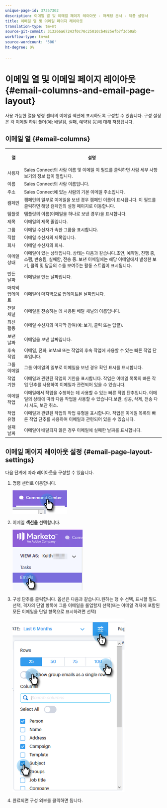 ```yaml
---
unique-page-id: 37357302
description: 이메일 열 및 이메일 페이지 레이아웃 - 마케팅 문서 - 제품 설명서
title: 이메일 열 및 이메일 페이지 레이아웃
translation-type: tm+mt
source-git-commit: 313266a67243f0c70c25010cb4825efb7f3db0ab
workflow-type: tm+mt
source-wordcount: '506'
ht-degree: 0%

---
```



# 이메일 열 및 이메일 페이지 레이아웃 {#email-columns-and-email-page-layout}

사용 가능한 열을 명령 센터의 이메일 섹션에 표시하도록 구성할 수 있습니다. 구성 설정은 각 이메일 하위 폴더(예: 배달됨, 실패, 예약됨 등)에 대해 저장됩니다.

## 이메일 열 {#email-columns}

<table> 
 <colgroup> 
  <col> 
  <col> 
 </colgroup> 
 <tbody> 
  <tr> 
   <th><p>열</p></th> 
   <th>설명</th> 
  </tr> 
  <tr> 
   <td>사용자</td> 
   <td>Sales Connect의 사람 이름 및 이메일 이 필드를 클릭하면 사람 세부 사항 보기의 정보 탭이 열립니다.</td> 
  </tr> 
  <tr> 
   <td>이름</td> 
   <td>Sales Connect의 사람 이름입니다.</td> 
  </tr> 
  <tr> 
   <td>주소</td> 
   <td>Sales Connect에 있는 사람의 기본 이메일 주소입니다.</td> 
  </tr> 
  <tr> 
   <td>캠페인</td> 
   <td>캠페인의 일부로 이메일을 보낸 경우 캠페인 이름이 표시됩니다. 이 필드를 클릭하면 해당 캠페인의 설정 페이지로 이동합니다.</td> 
  </tr> 
  <tr> 
   <td>템플릿</td> 
   <td>템플릿의 이름(이메일을 하나로 보낸 경우)을 표시합니다.</td> 
  </tr> 
  <tr> 
   <td colspan="1">제목</td> 
   <td colspan="1">이메일의 제목 줄입니다.</td> 
  </tr> 
  <tr> 
   <td colspan="1">그룹</td> 
   <td colspan="1">이메일 수신자가 속한 그룹을 표시합니다.</td> 
  </tr> 
  <tr> 
   <td>직함</td> 
   <td>이메일 수신자의 제목입니다.</td> 
  </tr> 
  <tr> 
   <td>회사</td> 
   <td>이메일 수신자의 회사.</td> 
  </tr> 
  <tr> 
   <td>이메일 상태</td> 
   <td>이메일이 있는 상태입니다. 상태는 다음과 같습니다.초안, 예약됨, 진행 중, 스팸, 반송됨, 실패함, 전송 중. 보낸 이메일에는 해당 이메일에서 발생한 보기, 클릭 및 답글의 수를 보여주는 활동 스트림이 표시됩니다.</td> 
  </tr> 
  <tr> 
   <td>만든 날짜</td> 
   <td>이메일을 만든 날짜입니다.</td> 
  </tr> 
  <tr> 
   <td>마지막 업데이트</td> 
   <td>이메일이 마지막으로 업데이트된 날짜입니다.</td> 
  </tr> 
  <tr> 
   <td>전달 채널</td> 
   <td>이메일을 전송하는 데 사용된 배달 채널의 이름입니다.</td> 
  </tr> 
  <tr> 
   <td>최신 활동</td> 
   <td>이메일 수신자의 마지막 참여(예: 보기, 클릭 또는 답글).</td> 
  </tr> 
  <tr> 
   <td>보낸 날짜</td> 
   <td>이메일을 보낸 날짜입니다.</td> 
  </tr> 
  <tr> 
   <td>후속 작업</td> 
   <td>이메일, 전화, inMail 또는 작업의 후속 작업에 사용할 수 있는 빠른 작업 단추입니다.</td> 
  </tr> 
  <tr> 
   <td>그룹 이메일</td> 
   <td>그룹 이메일의 일부로 이메일을 보낸 경우 확인 표시를 표시합니다.</td> 
  </tr> 
  <tr> 
   <td>작업 기한</td> 
   <td>이메일과 관련된 작업의 기한을 표시합니다. 작업은 이메일 목록의 빠른 작업 단추를 사용하여 이메일과 관련되어 있을 수 있습니다.</td> 
  </tr> 
  <tr> 
   <td>이메일 작업</td> 
   <td>이메일에서 작업을 수행하는 데 사용할 수 있는 빠른 작업 단추입니다. 이메일의 상태에 따라 다음 작업을 사용할 수 있습니다.보관, 성공, 삭제, 전송 다시 시도, 보관 취소.</td> 
  </tr> 
  <tr> 
   <td>작업 유형</td> 
   <td>이메일과 관련된 작업의 작업 유형을 표시합니다. 작업은 이메일 목록의 빠른 작업 단추를 사용하여 이메일과 관련되어 있을 수 있습니다.</td> 
  </tr> 
  <tr> 
   <td>실패 날짜</td> 
   <td>이메일이 배달되지 않은 경우 이메일에 실패한 날짜를 표시합니다.</td> 
  </tr> 
 </tbody> 
</table>

## 이메일 페이지 레이아웃 설정 {#email-page-layout-settings}

다음 단계에 따라 레이아웃을 구성할 수 있습니다.

1. 명령 센터로 이동합니다.

   ![](assets/email-columns-and-email-grid-layout-1.png)

1. 이메일 **섹션을** 선택합니다.

   ![](assets/email-columns-and-email-grid-layout-2.png)

1. 구성 단추를 클릭합니다. 옵션은 다음과 같습니다.원하는 행 수 선택, 표시할 필드 선택, 격자의 단일 항목에 그룹 이메일을 롤업할지 선택(또는 이메일 격자에 포함된 모든 이메일을 단일 항목으로 표시하려면 선택)

   ![](assets/email-columns-and-email-grid-layout-3.png)

1. 완료되면 구성 외부를 클릭하면 됩니다.

